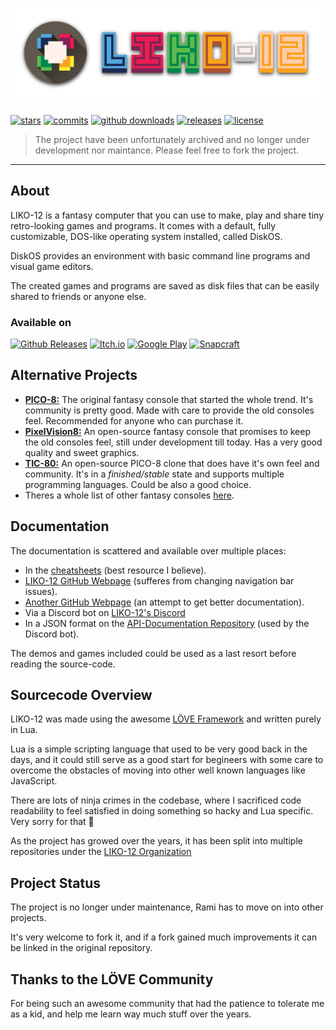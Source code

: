 
# ![LIKO-12](https://github.com/LIKO-12/Extras/raw/master/Readme-Screenshots/Header_Logo.png)

[![stars](https://badgen.net/github/stars/LIKO-12/LIKO-12)](https://github.com/LIKO-12/LIKO-12)
[![commits](https://badgen.net/github/commits/LIKO-12/LIKO-12)](https://github.com/LIKO-12/LIKO-12/commits/master)
[![github downloads](https://img.shields.io/github/downloads/LIKO-12/LIKO-12/total.svg)](https://github.com/LIKO-12/LIKO-12/releases)
[![releases](https://badgen.net/github/tag/LIKO-12/LIKO-12)](https://github.com/LIKO-12/LIKO-12/releases)
[![license](https://badgen.net/github/license/LIKO-12/LIKO-12)](https://github.com/LIKO-12/LIKO-12/blob/master/LICENSE)

> The project have been unfortunately archived and no longer under development nor maintance. Please feel free to fork the project.

---

## About

LIKO-12 is a fantasy computer that you can use to make, play and share tiny retro-looking games and programs. It comes
with a default, fully customizable, DOS-like operating system installed, called DiskOS.

DiskOS provides an environment with basic command line programs and visual game editors.

The created games and programs are saved as disk files that can be easily shared to friends or anyone else.

### Available on

[![Github Releases](https://badgen.net/badge/icon/Github%20Releases/black?icon=github&label)](https://github.com/LIKO-12/LIKO-12/releases)
[![Itch.io](https://badgen.net/badge/icon/Itch.io/red?label=%20)](https://ramilego4game.itch.io/liko12)
[![Google Play](https://badgen.net/badge/icon/Google%20Play/green?icon=googleplay&label)](https://play.google.com/store/apps/details?id=me.ramilego4game.liko12)
[![Snapcraft](https://badgen.net/badge/icon/Snapcraft/yellow?label=%20)](https://snapcraft.io/liko-12)

## Alternative Projects

- **[PICO-8:](https://www.lexaloffle.com/pico-8.php)** The original fantasy console that started the whole trend. It's community is pretty good. Made with care to provide the old consoles feel. Recommended for anyone who can purchase it.
- **[PixelVision8:](https://pixelvision8.github.io/Website/)** An open-source fantasy console that promises to keep the old consoles feel, still under development till today. Has a very good quality and sweet graphics.
- **[TIC-80:](https://tic80.com/)** An open-source PICO-8 clone that does have it's own feel and community. It's in a _finished/stable_ state and supports multiple programming languages. Could be also a good choice.
- Theres a whole list of other fantasy consoles [here](https://github.com/paladin-t/fantasy).

## Documentation

The documentation is scattered and available over multiple places:

- In the [cheatsheets](https://liko-12.github.io/#/Documentation/Cheatsheets/) (best resource I believe).
- [LIKO-12 GitHub Webpage](https://liko-12.github.io/) (sufferes from changing navigation bar issues).
- [Another GitHub Webpage](https://liko-12.github.io/WIP/) (an attempt to get better documentation).
- Via a Discord bot on [LIKO-12's Discord](https://discord.gg/GDtHrsJ)
- In a JSON format on the [API-Documentation Repository](https://github.com/LIKO-12/API-Documentation) (used by the Discord bot).

The demos and games included could be used as a last resort before reading the source-code.

## Sourcecode Overview

LIKO-12 was made using the awesome [LÖVE Framework](https://love2d.org) and written purely in Lua.

Lua is a simple scripting language that used to be very good back in the days, and it could still serve as a good start for begineers with some care to overcome the obstacles of moving into other well known languages like JavaScript.

There are lots of ninja crimes in the codebase, where I sacrificed code readability to feel satisfied in doing something so hacky and Lua specific. Very sorry for that 😬

As the project has growed over the years, it has been split into multiple repositories under the [LIKO-12 Organization](https://github.com/LIKO-12)

## Project Status

​The project is no longer under maintenance, Rami has to move on into other projects.

It's very welcome to fork it, and if a fork gained much improvements it can be linked in the original repository.

## Thanks to the LÖVE Community

For being such an awesome community that had the patience to tolerate me as a kid, and help me learn way much stuff over the years.
